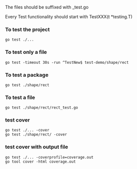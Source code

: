 The files should be suffixed with _test.go

Every Test functionality should start with TestXXX(t *testing.T)

### To test the project

```
go test ./...
```
### To test only a file

```
go test -timeout 30s -run ^TestNew$ test-demo/shape/rect
```

### To test a package

```
go test ./shape/rect
```

### To test a file

```
go test ./shape/rect/rect_test.go 
```

### test cover

```
go test ./... -cover
go test ./shape/rect/ -cover  
```

### test cover with output file

```
go test ./... -coverprofile=coverage.out
go tool cover -html coverage.out
```